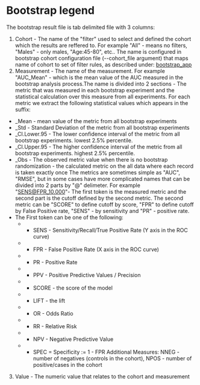 # Bootstrap legend
The bootstrap result file is tab delimited file with 3 columns:
1. Cohort - The name of the "filter" used to select and defined the cohort which the results are reffered to. For example "All" - means no filters, "Males" - only males, "Age:45-80", etc.. The name is configured in bootstrap cohort configuration file (--cohort_file argument) that maps name of cohort to set of filter rules, as described under: [bootstrap_app](/Medial%20Tools/bootstrap_app)
2. Measurement - The name of the measurement. For example "AUC_Mean" - which is the mean value of the AUC measured in the bootstrap analysis process.The name is divided into 2 sections - The metric that was measured in each bootstrap experiment and the statistical calculation over this measure from all experiments. For each metric we extract the following statistical values which appears in the suffix:

- _Mean - mean value of the metric from all bootstrap experiments
- _Std - Standard Deviation of the metric from all bootstrap experiments
- _CI.Lower.95 - The lower confidence interval of the metric from all bootstrap experiments. lowest 2.5% percentile. 
- _CI.Upper.95 - The higher confidence interval of the metric from all bootstrap experiments. highest 2.5% percentile.
- _Obs - The observed metric value when there is no bootstrap randomization - the calculated metric on the all data where each record is taken exactly once
The metrics are sometimes simple as "AUC", "RMSE", but in some cases have more complicated names that can be divided into 2 parts by "@" delimeter. For example "SENS@FPR_10.000"- The first token is the measured metric and the second part is the cutoff defined by the second metric. The second metric can be "SCORE" to define cutoff by score, "FPR" to define cutoff by False Positive rate, "SENS" - by sensitivity and "PR" - positive rate.
- The First token can be one of the following: 
    - * SENS - Sensitivity/Recall/True Positive Rate (Y axis in the ROC curve)
    - * FPR - False Positive Rate (X axis in the ROC curve)
    - * PR - Positive Rate
    - * PPV - Positive Predictive Values / Precision
    - * SCORE - the score of the model
    - * LIFT - the lift
    - * OR - Odds Ratio
    - * RR - Relative Risk
    - * NPV - Negative Predictive Value
    - * SPEC = Specificity := 1 - FPR
Additional Measures: NNEG - number of negatives (controls in the cohort), NPOS - number of positive/cases in the cohort
3. Value - The numeric value that relates to the cohort and measurement
